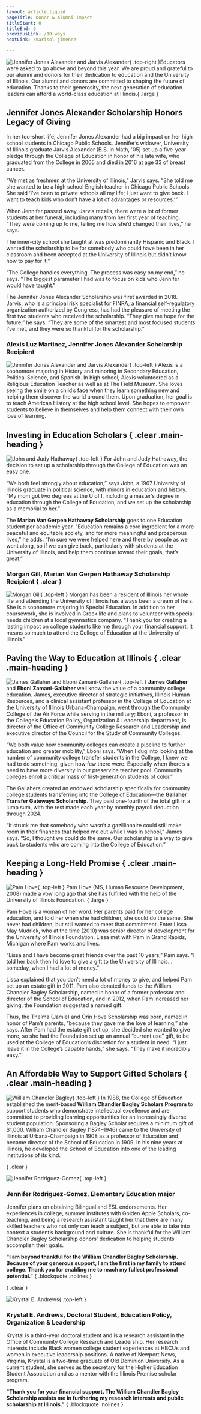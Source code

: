```yaml
---
layout: article.liquid
pageTitle: Donor & Alumni Impact
titleStart: 0
titleEnd: 6
previousLink: /10-ways
nextLink: /marisol-jimenez

---
```

![Jennifer Jones Alexander and Jarvis Alexander](/archive2020/img/jennifer-and-jarvis.png){ .top-right }Educators were asked to go above and beyond this year. We are proud and grateful to our alumni and donors for their dedication to education and the University of Illinois. Our alumni and donors are committed to shaping the future of education. Thanks to their generosity, the next generation of education leaders can afford a world-class education at Illinois.{ .large }

## Jennifer Jones Alexander Scholarship Honors Legacy of Giving

In her too-short life, Jennifer Jones Alexander had a big impact on her high school students in Chicago Public Schools. Jennifer’s widower, University of Illinois graduate Jarvis Alexander (B.S. in Math, '05) set up a five-year pledge through the College of Education in honor of his late wife, who graduated from the College in 2005 and died in 2016 at age 33 of breast cancer. 

“We met as freshmen at the University of Illinois,” Jarvis says. “She told me she wanted to be a high school English teacher in Chicago Public Schools. She said ‘I’ve been to private schools all my life; I just want to give back. I want to teach kids who don’t have a lot of advantages or resources.’”

When Jennifer passed away, Jarvis recalls, there were a lot of former students at her funeral, including many from her first year of teaching. “They were coming up  to me, telling me how she’d changed their lives,” he says.

The inner-city school she taught at was predominantly Hispanic and Black. I wanted the scholarship to be for somebody who could have been in her classroom and been accepted at the University of Illinois but didn’t know how to pay for it.”

“The College handles everything. The process was easy on my end,” he says. “The biggest parameter I had was to focus on kids who Jennifer would have taught."

The Jennifer Jones Alexander Scholarship was first awarded in 2018. Jarvis, who is a principal risk specialist for FINRA, a financial self-regulatory organization authorized by Congress, has had the pleasure of meeting the first two students who received the scholarship. “They give me hope for the future,” he says. “They are some of the smartest and most focused students I’ve met, and they were so thankful for the scholarship.”

### Alexis Luz Martinez, Jennifer Jones Alexander Scholarship Recipient

![Jennifer Jones Alexander and Jarvis Alexander](/archive2020/img/alexis-luz-martinez.png){ .top-left } Alexis is a sophomore majoring in History and minoring in Secondary Education, Political Science, and Spanish. In high school, Alexis volunteered as a Religious Education Teacher as well as at The Field Museum. She loves seeing the smile on a child’s face when they learn something new and helping them discover the world around them. Upon graduation, her goal is to teach American History at the high school level. She hopes to empower students to believe in themselves and help them connect with their own love of learning.

## Investing in Education Scholars { .clear .main-heading }

![John and Judy Hathaway](/archive2020/img/john-judy-hathaway.png){ .top-left } For John and Judy Hathaway, the decision to set up a scholarship through the College of Education was an easy one.

“We both feel strongly about education,” says John, a 1967 University of Illinois graduate in political science, with minors in education and history. “My mom got two degrees at the U of I, including a master’s degree in education through the College of Education, and we set up the scholarship as a memorial to her.”

The **Marian Van Gerpen Hathaway Scholarship** goes to one Education student per academic year. “Education remains a core ingredient for a more peaceful and equitable society, and for more meaningful and prosperous lives,” he adds. “I’m sure we were helped here and there by people as we went along, so if we can give  back, particularly with students at the University of Illinois, and help them continue toward their goals, that’s great.”

### Morgan Gill, Marian Van Gerpen Hathaway Scholarship Recipient { .clear }
![Morgan Gill](/archive2020/img/morgan-gill.png){ .top-left } Morgan has been a resident of Illinois her whole life and attending the University of Illinois has always been a dream of hers. She is a sophomore majoring in Special Education. In addition to her coursework, she is involved in Greek life and plans to volunteer with special needs children at a local gymnastics company. “Thank you for creating a lasting impact on college students like me through your financial support. It means so much to attend the College of Education at the University of Illinois.”

## Paving the Way to Education at Illinois { .clear .main-heading }

![James Gallaher and Eboni Zamani-Gallaher](/archive2020/img/gallaher.png){ .top-left } **James Gallaher** and **Eboni Zamani-Gallaher** well know the value of a community college education. James, executive director of strategic initiatives, Illinois Human Resources, and a clinical assistant professor in the College of Education at the University of Illinois Urbana-Champaign, went through the Community College of the Air Force while serving in the military; Eboni, a professor in the College’s Education Policy, Organization & Leadership department, is director of the Office of Community College Research and Leadership and executive director of the Council for the Study of Community Colleges.

“We both value how community colleges can create a pipeline to further education and greater mobility,” Eboni says. “When I dug into looking at the number of community college transfer students in the College, I knew we had to do something, given how few there were. Especially when there’s a need to have more diversity in our preservice teacher pool. Community colleges enroll a critical mass of first-generation students of color.”

The Gallahers created an endowed scholarship specifically for community college students transferring into the College of Education—the **Gallaher Transfer Gateways Scholarship**. They paid one-fourth of the total gift in a lump sum, with the rest made each year by monthly payroll deduction through 2024.

“It struck me that somebody who wasn’t a gazillionaire could still make room in their finances that helped me out while I was in school,” James says. “So, I thought we could do the same. Our scholarship is a way to give back to students who are coming into the College of Education.”

## Keeping a Long-Held Promise { .clear .main-heading }
![Pam Hove](/archive2020/img/hove.png){ .top-left } Pam Hove (MS, Human Resource Development, 2008) made a vow long ago that she has fulfilled with the help of the University of Illinois Foundation. { .large } 

Pam Hove is a woman of her word. Her parents paid for her college education, and told her when she had children, she could do the same. She never had children, but still wanted to meet that commitment. Enter Lissa May Mudrick, who at the time (2010) was senior director of development for the University of Illinois Foundation. Lissa met with Pam in Grand Rapids, Michigan where Pam works and lives.

“Lissa and I have become great friends over the past 10 years,” Pam says. “I told her back then I’d love to give a gift to the University of Illinois... someday, when I had a lot of money.” 

Lissa explained that you don’t need a lot of money to give, and helped Pam set up an estate gift in 2011. Pam also donated funds to the William Chandler Bagley Scholarship, named in honor of a former professor and director of the School of Education, and in 2012, when Pam increased her giving, the Foundation suggested a named gift.

Thus, the Thelma (Jamie) and Orin Hove Scholarship was born, named in honor of Pam’s parents, “because they gave me the love of learning,” she says. After Pam had the estate gift set up, she decided she wanted to give more, so she had the Foundation set up an annual “current use” gift, to be used at the College of Education’s discretion for a student in need. “I just leave it in the College’s capable hands,” she says. “They make it incredibly easy.”

## An Affordable Way to Support Gifted Scholars { .clear .main-heading }

![William Chandler Bagley](/archive2020/img/bagley.png){ .top-left } In 1988, the College of Education established the merit-based **William Chandler Bagley Scholars Program** to support students who demonstrate intellectual excellence and are committed to providing learning opportunities for an increasingly diverse student population. Sponsoring a Bagley Scholar requires a minimum gift of $1,000. William Chandler Bagley (1874–1946) came to the University of Illinois at Urbana-Champaign in 1908 as a professor of Education and became director of the School of Education in 1909. In his nine years at Illinois, he developed the School of Education into one of the leading institutions of its kind.

{ .clear }

![Jennifer Rodriguez-Gomez](/archive2020/img/gomez.png){ .top-left } 

### Jennifer Rodriguez-Gomez, Elementary Education major 

Jennifer plans on obtaining Bilingual and ESL endorsements. Her experiences in college, summer institutes with Golden Apple Scholars, co-teaching, and being a research assistant taught her that there are many skilled teachers who not only can teach a subject, but are able to take into context a student’s background and culture. She is thankful for the William Chandler Bagley Scholarship donors’ dedication to helping students accomplish their goals.

**"I am beyond thankful for the William Chandler Bagley Scholarship. Because of your generous support, I am the first in my family to attend college. Thank you for enabling me to reach my fullest professional potential."** { .blockquote  .nolines }

{ .clear }

![Krystal E. Andrews](/archive2020/img/andrews.png){ .top-left  } 

### Krystal E. Andrews, Doctoral Student, Education Policy, Organization & Leadership

Krystal is a third-year doctoral student and is a research assistant in the Office of Community College Research and Leadership. Her research interests include Black women college student experiences at HBCUs and women in executive leadership positions. A native of Newport News, Virginia, Krystal is a two-time graduate of Old Dominion University. As a current student, she serves as the secretary for the Higher Education Student Association and as a mentor with the Illinois Promise scholar program.

**"Thank you for your financial support. The William Chandler Bagley Scholarship assists me in furthering my research interests and public scholarship at Illinois."** { .blockquote .nolines }

